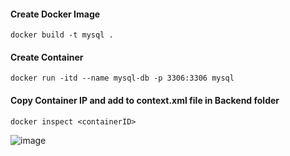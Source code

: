 #### Create Docker Image

````
docker build -t mysql .
````

#### Create Container

````
docker run -itd --name mysql-db -p 3306:3306 mysql
````
#### Copy Container IP and add to context.xml file in Backend folder

````
docker inspect <containerID>
````

![image](https://github.com/user-attachments/assets/49147a3d-d764-4b53-a73b-5be1be2b8980)
